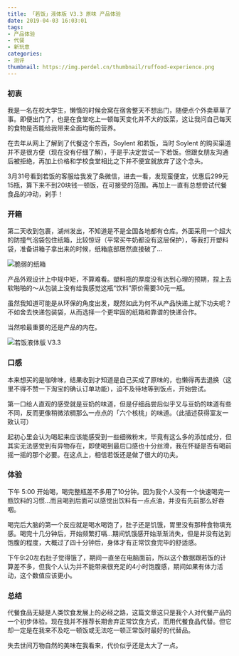```yaml
---
title: 「若饭」液体版 V3.3 原味 产品体验
date: 2019-04-03 16:03:01
tags:
- 产品体验
- 代餐
- 新玩意
categories:
- 测评
thumbnail: https://img.perdel.cn/thumbnail/ruffood-experience.png
---
```


### 初衷
我是一名在校大学生，懒惰的时候会窝在宿舍整天不想出门，随便点个外卖草草了事。即便出门了，也是在食堂吃上一顿每天变化并不大的饭菜，这让我问自己每天的食物是否能给我带来全面均衡的营养。

<!-- more -->

在去年从网上了解到了代餐这个东西，Soylent 和若饭，当时 Soylent 的购买渠道并不是很方便（现在没有仔细了解），于是乎决定尝试一下若饭。但跟女朋友沟通后被拒绝，再加上价格和学校食堂相比之下并不便宜就放弃了这个念头。

3月31号看到若饭的客服给我发了条微信，进去一看，发现蛮便宜，优惠后299元15瓶，算下来不到20块钱一顿饭，在可接受的范围。再加上一直有总想尝试代餐食品的冲动，剁手！

### 开箱
第二天收到包裹，湖州发出，不知道是不是全国各地都有仓库。外面采用一个超大的防撞气泡袋包住纸箱，比较惊讶（平常买牛奶都没有这层保护），等我打开塑料袋，准备讲箱子拿出来的时候，纸箱底部居然直接破了...

![脆弱的纸箱](https://img.perdel.cn/article/ruffood/ruofan2.jpg)

产品外观设计上中规中矩，不算难看。塑料瓶的厚度没有达到心理的预期，捏上去软啪啪的～从包装上没有给我感觉这瓶“饮料”原价需要30元一瓶。

虽然我知道可能是从环保的角度出发，既然如此为何不从产品快递上就下功夫呢？不如舍去快递包装袋，从而选择一个更牢固的纸箱和靠谱的快递合作。

当然啦最重要的还是产品的内在。

![若饭液体版 V3.3](https://img.perdel.cn/article/ruffood/ruofan.jpg)

### 口感
本来想买的是咖啡味，结果收到才知道是自己买成了原味的，也懒得再去退换（这里不得不赞一下淘宝的确认订单功能），迫不及待地等到饭点，开始尝试。

第一口给人直观的感受就是豆奶的味道，但是仔细品尝后似乎又与豆奶的味道有些不同，反而更像稍微浓稠那么一点点的「六个核桃」的味道。（此描述获得室友一致认可）

起初心里会认为喝起来应该能感受到一些细微粉末，毕竟有这么多的添加成分，但其实无法感觉到有异物存在，即使喝到最后口感也十分丝滑，我在怀疑是否有喝前摇一摇的那个必要。在这点上，相信若饭还是做了很大的功夫。

### 体验
下午 5:00 开始喝，喝完整瓶差不多用了10分钟。因为我个人没有一个快速喝完一瓶饮料的习惯…而且喝到后面可以感觉出饮料有一点点油，并没有先前那么好吞咽。

喝完后大脑的第一个反应就是喝水喝饱了，肚子还是饥饿，胃里没有那种食物填充感。喝完十几分钟后，开始频繁打嗝…期间饥饿感开始渐渐消失，但是并没有达到饱腹的程度，大概过了四十分钟后，身体才有正常饮食完毕的舒适感。

下午9:20左右肚子觉得饿了，期间一直坐在电脑面前，所以这个数据跟若饭的计算差不多，但我个人认为并不能带来很充足的4小时饱腹感，期间如果有体力活动，这个数值应该更小。

### 总结
代餐食品无疑是人类饮食发展上的必经之路，这篇文章这只是我个人对代餐产品的一个初步体验。现在我并不推荐长期舍弃正常饮食方式，而用代餐食品代替。但它却一定是在我来不及吃一顿饭或无法吃一顿正常饭时最好的代替品。

失去世间万物自然的美味在我看来，代价似乎还是太大了一点。